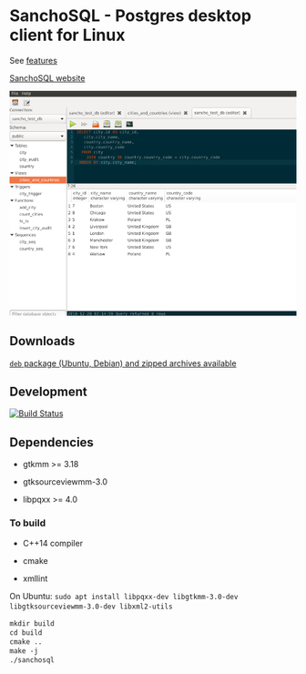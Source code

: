 # SanchoSQL - Postgres desktop client for Linux

See [features](https://sanchosql.com/features.html)

[SanchoSQL website](https://sanchosql.com)

![SanchoSQL code editor](./sanchosql_editor_1.png)

## Downloads

[`deb` package (Ubuntu, Debian) and zipped archives available](https://github.com/lchsk/sanchosql/releases/tag/v0.1)

## Development

[![Build Status](https://travis-ci.org/lchsk/sanchosql.svg?branch=master)](https://travis-ci.org/lchsk/sanchosql)

## Dependencies

- gtkmm >= 3.18

- gtksourceviewmm-3.0

- libpqxx >= 4.0

### To build

- C++14 compiler

- cmake

- xmllint

On Ubuntu: `sudo apt install libpqxx-dev libgtkmm-3.0-dev libgtksourceviewmm-3.0-dev libxml2-utils`

```
mkdir build
cd build
cmake ..
make -j
./sanchosql
```


